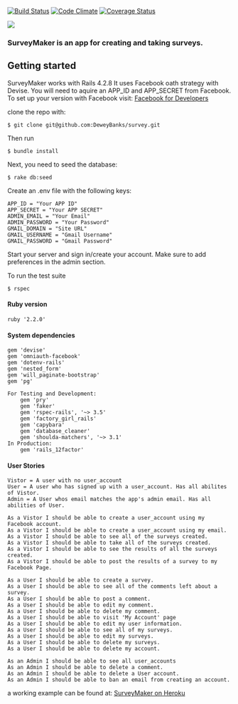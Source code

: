 [![Build Status](https://travis-ci.org/DeweyBanks/Survey2.svg?branch=master)](https://travis-ci.org/DeweyBanks/Survey2)
[![Code Climate](https://codeclimate.com/github/DeweyBanks/Survey2/badges/gpa.svg)](https://codeclimate.com/github/DeweyBanks/Survey2)
[![Coverage Status](https://coveralls.io/repos/github/DeweyBanks/Survey2/badge.svg)](https://coveralls.io/github/DeweyBanks/Survey2)


[<img src="http://www.deweybanks.com//assets/SurveyMakerLogo-ae170a18cb0ad54521588923b0856a2fa4a241b5198976391d5169def8fc6192.png">](https://survey-constructor.herokuapp.com/)

### SurveyMaker is an app for creating and taking surveys.



## Getting started

SurveyMaker works with Rails 4.2.8 It uses Facebook oath strategy with Devise.
You will need to aquire an APP_ID and APP_SECRET from Facebook.
To set up your version with Facebook visit:
[Facebook for Developers](https://developers.facebook.com/)

 clone the repo with:

```console
$ git clone git@github.com:DeweyBanks/survey.git
```

Then run
```console
$ bundle install
```

Next, you need to seed the database:

```console
$ rake db:seed
```

Create an .env file with the following keys:
```
APP_ID = "Your APP ID"
APP_SECRET = "Your APP SECRET"
ADMIN_EMAIL = "Your Email"
ADMIN_PASSWORD = "Your Password"
GMAIL_DOMAIN = "Site URL"
GMAIL_USERNAME = "Gmail Username"
GMAIL_PASSWORD = "Gmail Password"
```

Start your server and sign in/create your account. Make sure to add preferences
in the admin section.

To run the test suite
```console
$ rspec
```

#### Ruby version
    ruby '2.2.0'

#### System dependencies
    gem 'devise'
    gem 'omniauth-facebook'
    gem 'dotenv-rails'
    gem 'nested_form'
    gem 'will_paginate-bootstrap'
    gem 'pg'

    For Testing and Development:
        gem 'pry'
        gem 'faker'
        gem 'rspec-rails', '~> 3.5'
        gem 'factory_girl_rails'
        gem 'capybara'
        gem 'database_cleaner'
        gem 'shoulda-matchers', '~> 3.1'
    In Production:
        gem 'rails_12factor'

#### User Stories
    Vistor = A user with no user_account
    User = A user who has signed up with a user_account. Has all abilites of Vistor.
    Admin = A User whos email matches the app's admin email. Has all abilities of User.

    As a Vistor I should be able to create a user_account using my Facebook account.
    As a Vistor I should be able to create a user_account using my email.
    As a Vistor I should be able to see all of the surveys created.
    As a Vistor I should be able to take all of the surveys created.
    As a Vistor I should be able to see the results of all the surveys created.
    As a Vistor I should be able to post the results of a survey to my Facebook Page.

    As a User I should be able to create a survey.
    As a User I should be able to see all of the comments left about a survey.
    As a User I should be able to post a comment.
    As a User I should be able to edit my comment.
    As a User I should be able to delete my comment.
    As a User I should be able to visit 'My Account' page
    As a User I should be able to edit my user information.
    As a User I should be able to see all of my surveys.
    As a User I should be able to edit my surveys.
    As a User I should be able to delete my surveys.
    As a User I should be able to delete my account.

    As an Admin I should be able to see all user_accounts
    As an Admin I should be able to delete a comment.
    As an Admin I should be able to delete a User account.
    As an Admin I should be able to ban an email from creating an account.





a working example can be found at:
[SurveyMaker on Heroku](https://survey-constructor.herokuapp.com/ "Survey Maker")


